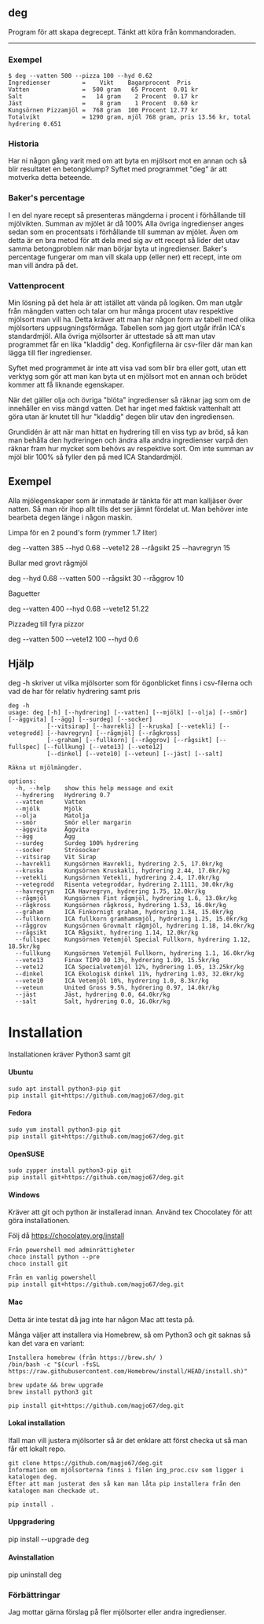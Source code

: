 ## deg
Program för att skapa degrecept.
Tänkt att köra från kommandoraden.

----


### Exempel

~~~
$ deg --vatten 500 --pizza 100 --hyd 0.62
Ingredienser         =    Vikt    Bagarprocent  Pris 
Vatten               =  500 gram   65 Procent  0.01 kr
Salt                 =   14 gram    2 Procent  0.17 kr
Jäst                 =    8 gram    1 Procent  0.60 kr
Kungsörnen Pizzamjöl =  768 gram  100 Procent 12.77 kr
Totalvikt            = 1290 gram, mjöl 768 gram, pris 13.56 kr, total hydrering 0.651
~~~

### Historia

Har ni någon gång varit med om att byta en mjölsort mot en annan och så blir resultatet en betongklump?
Syftet med programmet "deg" är att motverka detta beteende.

### Baker's percentage

I en del nyare recept så presenteras mängderna i procent i förhållande till mjölvikten.
Summan av mjölet är då 100%
Alla övriga ingredienser anges sedan som en procentsats i förhållande till summan av mjölet.
Även om detta är en bra metod för att dela med sig av ett recept så lider det utav samma betongproblem när man börjar byta ut ingredienser.
Baker's percentage fungerar om man vill skala upp (eller ner) ett recept, inte om man vill ändra på det.

### Vattenprocent

Min lösning på det hela är att istället att vända på logiken.
Om man utgår från mängden vatten och talar om hur många procent utav respektive mjölsort man vill ha.
Detta kräver att man har någon form av tabell med olika mjölsorters uppsugningsförmåga.
Tabellen som jag gjort utgår ifrån ICA's standardmjöl.
Alla övriga mjölsorter är uttestade så att man utav programmet får en lika "kladdig" deg.
Konfigfilerna är csv-filer där man kan lägga till fler ingredienser.

Syftet med programmet är inte att visa vad som blir bra eller gott, utan ett verktyg som gör att man kan byta ut en mjölsort mot en annan och brödet kommer att få liknande egenskaper.

När det gäller olja och övriga "blöta" ingredienser så räknar jag som om de innehåller en viss mängd vatten.
Det har inget med faktisk vattenhalt att göra utan är knutet till hur "kladdig" degen blir utav den ingrediensen.

Grundidén är att när man hittat en hydrering till en viss typ av bröd, så kan man behålla den hydreringen och ändra alla andra ingredienser varpå den räknar fram hur mycket som behövs av respektive sort.
Om inte summan av mjöl blir 100% så fyller den på med ICA Standardmjöl.

## Exempel

Alla mjölegenskaper som är inmatade är tänkta för att man kalljäser över natten.
Så man rör ihop allt tills det ser jämnt fördelat ut.
Man behöver inte bearbeta degen länge i någon maskin.

Limpa för en 2 pound's form (rymmer 1.7 liter)

deg --vatten 385 --hyd 0.68 --vete12 28 --rågsikt 25 --havregryn 15

Bullar med grovt rågmjöl

deg --hyd 0.68 --vatten 500 --rågsikt 30 --råggrov 10

Baguetter

deg --vatten 400 --hyd 0.68 --vete12 51.22

Pizzadeg till fyra pizzor

deg --vatten 500 --vete12 100 --hyd 0.6

## Hjälp

deg -h skriver ut vilka mjölsorter som för ögonblicket finns i csv-filerna och vad de har för relativ hydrering samt pris

~~~
deg -h
usage: deg [-h] [--hydrering] [--vatten] [--mjölk] [--olja] [--smör] [--äggvita] [--ägg] [--surdeg] [--socker]
           [--vitsirap] [--havrekli] [--kruska] [--vetekli] [--vetegrodd] [--havregryn] [--rågmjöl] [--rågkross]
           [--graham] [--fullkorn] [--råggrov] [--rågsikt] [--fullspec] [--fullkung] [--vete13] [--vete12]
           [--dinkel] [--vete10] [--veteun] [--jäst] [--salt]

Räkna ut mjölmängder.

options:
  -h, --help    show this help message and exit
  --hydrering   Hydrering 0.7
  --vatten      Vatten
  --mjölk       Mjölk
  --olja        Matolja
  --smör        Smör eller margarin
  --äggvita     Äggvita
  --ägg         Ägg
  --surdeg      Surdeg 100% hydrering
  --socker      Strösocker
  --vitsirap    Vit Sirap
  --havrekli    Kungsörnen Havrekli, hydrering 2.5, 17.0kr/kg
  --kruska      Kungsörnen Kruskakli, hydrering 2.44, 17.0kr/kg
  --vetekli     Kungsörnen Vetekli, hydrering 2.4, 17.0kr/kg
  --vetegrodd   Risenta vetegroddar, hydrering 2.1111, 30.0kr/kg
  --havregryn   ICA Havregryn, hydrering 1.75, 12.0kr/kg
  --rågmjöl     Kungsörnen Fint rågmjöl, hydrering 1.6, 13.0kr/kg
  --rågkross    Kungsörnen rågkross, hydrering 1.53, 16.0kr/kg
  --graham      ICA Finkornigt graham, hydrering 1.34, 15.0kr/kg
  --fullkorn    ICA fullkorn gramhamsmjöl, hydrering 1.25, 15.0kr/kg
  --råggrov     Kungsörnen Grovmalt rågmjöl, hydrering 1.18, 14.0kr/kg
  --rågsikt     ICA Rågsikt, hydrering 1.14, 12.0kr/kg
  --fullspec    Kungsörnen Vetemjöl Special Fullkorn, hydrering 1.12, 18.5kr/kg
  --fullkung    Kungsörnen Vetemjöl Fullkorn, hydrering 1.1, 16.0kr/kg
  --vete13      Finax TIPO 00 13%, hydrering 1.09, 15.5kr/kg
  --vete12      ICA Specialvetemjöl 12%, hydrering 1.05, 13.25kr/kg
  --dinkel      ICA Ekologisk dinkel 11%, hydrering 1.03, 32.0kr/kg
  --vete10      ICA Vetemjöl 10%, hydrering 1.0, 8.3kr/kg
  --veteun      United Gross 9.5%, hydrering 0.97, 14.0kr/kg
  --jäst        Jäst, hydrering 0.0, 64.0kr/kg
  --salt        Salt, hydrering 0.0, 16.0kr/kg
~~~

# Installation

Installationen kräver Python3 samt git

#### Ubuntu
~~~
sudo apt install python3-pip git
pip install git+https://github.com/magjo67/deg.git
~~~
#### Fedora
~~~
sudo yum install python3-pip git
pip install git+https://github.com/magjo67/deg.git
~~~
#### OpenSUSE
~~~
sudo zypper install python3-pip git
pip install git+https://github.com/magjo67/deg.git
~~~
#### Windows
Kräver att git och python är installerad innan.
Använd tex Chocolatey för att göra installationen.

Följ då https://chocolatey.org/install

~~~
Från powershell med adminrättigheter
choco install python --pre 
choco install git

Från en vanlig powershell
pip install git+https://github.com/magjo67/deg.git
~~~

#### Mac
Detta är inte testat då jag inte har någon Mac att testa på.

Många väljer att installera via Homebrew, så om Python3 och git saknas så kan det vara en variant:

~~~
Installera homebrew (från https://brew.sh/ )
/bin/bash -c "$(curl -fsSL https://raw.githubusercontent.com/Homebrew/install/HEAD/install.sh)"

brew update && brew upgrade
brew install python3 git

pip install git+https://github.com/magjo67/deg.git
~~~
#### Lokal installation

Ifall man vill justera mjölsorter så är det enklare att först checka ut så man får ett lokalt repo.
~~~
git clone https://github.com/magjo67/deg.git
Information om mjölsorterna finns i filen ing_proc.csv som ligger i katalogen deg.
Efter att man justerat den så kan man låta pip installera från den katalogen man checkade ut.

pip install .
~~~
#### Uppgradering

pip install --upgrade deg

#### Avinstallation

pip uninstall deg

### Förbättringar

Jag mottar gärna förslag på fler mjölsorter eller andra ingredienser.

